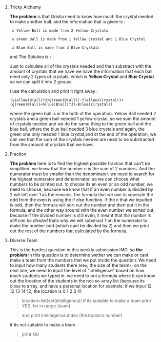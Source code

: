 1.  Tricky Alchemy

    **The problem** is that Grisha need to know how much the crystal needed to make another ball.
    and the information that is given is :
    ```
     a Yellow Ball is made from 2 Yellow Crystals
    ```
    ```
     a Green Ball is made from 1 Yellow Crystal and 1 Blue Crystal
    ```
    ```
     a Blue Ball is made from 3 Blue Crystals
    ```
    
    and The Solution is :
    
    Just to calculate all of the crystals needed and then substract with the amount of crystals that we have
    we have the information that each ball need only 2 types of crystals, which is **Yellow Crystal** and **Blue Crystal**
    so we can split it into 2 groups.
    
    i use the calculation and print it right away :
    ```
    (y(ellow)B(all)*2+g(reen)B(all))-Y(ellow)c(rystal))+(g(reen)B(all)+b(lue)B(all)*3)-B(lue)c(rystal))
    ```
    where the green ball is in the both of the operation.
    Yellow Ball needed 2 crystals and a green ball needed 1 yellow crystal, so we sum the amount of crystals needed and we do the same          thing to the green ball and the blue ball, where the blue ball needed 3 blue crystals and again, the green one only needed 1 blue          crystal,and at the end of the operation, we can see that the sum of the crystals needed are need to be substracted from the amount of crystals that we have.
    
    
    
2. Fraction
    
    **The problem** here is to find the highest possible fraction that can't be simplified.
    we know that the number *n* is the sum of 2 numbers. And the numerator must be smaller than the denominator.
    we need to search for the highest numerator and denominator, so we can choose what numbers to be printed out.
    to choose its an even or an odd number, we need to choose, because we know that if an even number is divided by 2 will left over         1 as the remains.
    the formula that we use to seperate the odd from the even is using the if else function.
    if the *n* that we inputted is odd, then the formula will sort out the number and then put it in the formula, and the other way         around with the even number
    we sorted out, because if the divided number is still even, it meant that *the number is still can be divided*
    thats why we will substract 1 on the numerator to make the number odd (which cant be divided by 2)
    and then we print out the rest of the numbers that calculated by the formula.
       
       
3. Diverse Team

   This is the hardest question in this weekly submission IMO.
   so **the problem** in this question is to determine wether we can make or cant make a team from the numbers that we put inside the      question.
   We need to input how many students there are```n```, the size of the team```k```, on the next line, we need to input the level of        "intelligence" based on how much students we typed in. 
   we need to put a formula where it can know out the location of the students in the not-so-array list (because its close to array, and    have a personal location for example: if we input 12 12 13 14 12, the location is 0 1 2 3 4)
   >location=list(set(intelligence))
   if its suitable to make a team
   >print YES, for in range (team)
   
   >and print intellegence.index (the location number)
   
   if its not suitable to make a team
   
   >print NO
       
       
       
       
       
       
       
       
       
       
       
       
       
